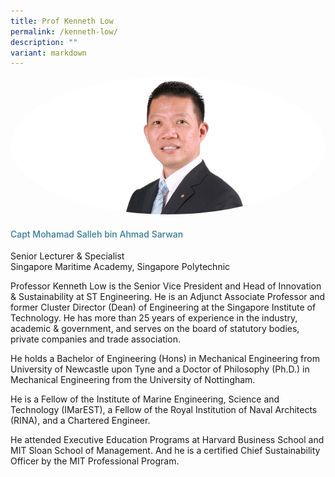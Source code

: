 ```yaml
---
title: Prof Kenneth Low
permalink: /kenneth-low/
description: ""
variant: markdown
---
```

<div class="row">
<div class="col is-3"><img src="/images/Speakers/2024/Speaker_-_Prof_Kenneth_Low.png" alt="Prof Kenneth Low" class="image-adjust"></div> 
<div class="col is-9 speaker-details"> <h4>Capt Mohamad Salleh bin Ahmad Sarwan</h4> <p>Senior Lecturer &amp; Specialist<br> Singapore Maritime Academy, Singapore Polytechnic <br> </p> 
<p>Professor Kenneth Low is the Senior Vice President and Head of Innovation & Sustainability at ST Engineering. He is an Adjunct Associate Professor and former Cluster Director (Dean) of Engineering at the Singapore Institute of Technology. 
He has more than 25 years of experience in the industry, academic & government, and serves on the board of statutory bodies, private companies and trade association.</p>
<p>He holds a Bachelor of Engineering (Hons) in Mechanical Engineering from University of Newcastle upon Tyne and a Doctor of Philosophy (Ph.D.) in Mechanical Engineering from the University of Nottingham.</p>
<p>He is a Fellow of the Institute of Marine Engineering, Science and Technology (IMarEST), a Fellow of the Royal Institution of Naval Architects (RINA), and a Chartered Engineer.</p>
<p>He attended Executive Education Programs at Harvard Business School and MIT Sloan School of Management. And he is a certified Chief Sustainability Officer by the MIT Professional Program.</p>

</div> </div>

<style type="text/css">
	.image-adjust{
		object-fit: cover;
		height: 220px;
		width: 100%;
		border-radius:50%;
		object-position: top center;
	}
    .is-left{
      text-align: left;
    }
    h4{
      font-weight: 500; 
      color: #337B9A !important;
    }
     .speaker-details p { text-align: justified; }
  </style>
